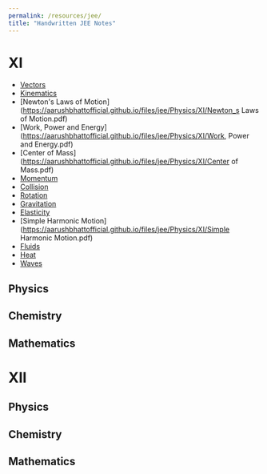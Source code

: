 ```yaml
---
permalink: /resources/jee/
title: "Handwritten JEE Notes"
---
```


XI
======
* [Vectors](https://aarushbhattofficial.github.io/files/jee/Physics/XI/Vectors.pdf)
* [Kinematics](https://aarushbhattofficial.github.io/files/jee/Physics/XI/Kinematics.pdf)
* [Newton's Laws of Motion](https://aarushbhattofficial.github.io/files/jee/Physics/XI/Newton_s Laws of Motion.pdf)
* [Work, Power and Energy](https://aarushbhattofficial.github.io/files/jee/Physics/XI/Work, Power and Energy.pdf)
* [Center of Mass](https://aarushbhattofficial.github.io/files/jee/Physics/XI/Center of Mass.pdf)
* [Momentum](https://aarushbhattofficial.github.io/files/jee/Physics/XI/Momentum.pdf)
* [Collision](https://aarushbhattofficial.github.io/files/jee/Physics/XI/Collision.pdf)
* [Rotation](https://aarushbhattofficial.github.io/files/jee/Physics/XI/Rotation.pdf)
* [Gravitation](https://aarushbhattofficial.github.io/files/jee/Physics/XI/Gravitation.pdf)
* [Elasticity](https://aarushbhattofficial.github.io/files/jee/Physics/XI/Elasticity.pdf)
* [Simple Harmonic Motion](https://aarushbhattofficial.github.io/files/jee/Physics/XI/Simple Harmonic Motion.pdf)
* [Fluids](https://aarushbhattofficial.github.io/files/jee/Physics/XI/Fluids.pdf)
* [Heat](https://aarushbhattofficial.github.io/files/jee/Physics/XI/Heat.pdf)
* [Waves](https://aarushbhattofficial.github.io/files/jee/Physics/XI/Waves.pdf)




Physics
------


Chemistry
------


Mathematics
------


XII
======

Physics
------

Chemistry
------

Mathematics
------